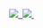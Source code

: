 <div align="center">
  <a href="https://rladngus133.github.io/resume/">
    <img src="https://img.shields.io/badge/resume-1EBC8F?style=for-the-badge&logo=velog&logoColor=white" />&nbsp
  </a>
  <a href="mailto:rladngus133@naver.com">
    <img
      src="https://img.shields.io/badge/rladngus133@naver.com-D14836?style=for-the-badge&logo=gmail&logoColor=white"/>&nbsp
  </a>
</div>
